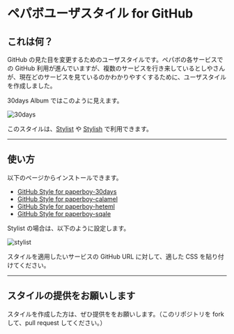 # ペパボユーザスタイル for GitHub

## これは何？

GitHub の見た目を変更するためのユーザスタイルです。ペパボの各サービスでの GitHub 利用が進んでいますが、複数のサービスを行き来しているとしやさんが、現在どのサービスを見ているのかわかりやすくするために、ユーザスタイルを作成しました。

30days Album ではこのように見えます。

![30days](https://github.com/paperboy-all/user-styles-for-github/raw/master/images/30days.png)

このスタイルは、[Stylist](https://chrome.google.com/webstore/detail/pabfempgigicdjjlccdgnbmeggkbjdhd) や [Stylish](https://chrome.google.com/webstore/detail/fjnbnpbmkenffdnngjfgmeleoegfcffe) で利用できます。

----

## 使い方

以下のページからインストールできます。

 * [GitHub Style for paperboy-30days](http://userstyles.org/styles/69187/github-style-for-paperboy-30days)
 * [GitHub Style for paperboy-calamel](http://userstyles.org/styles/69242/github-style-for-paperboy-calamel)
 * [GitHub Style for paperboy-heteml](http://userstyles.org/styles/69188/github-style-for-paperboy-heteml)
 * [GitHub Style for paperboy-sqale](http://userstyles.org/styles/69189/github-style-for-paperboy-sqale)

Stylist の場合は、以下のように設定します。

![stylist](https://github.com/paperboy-all/user-styles-for-github/raw/master/images/stylist.png)

スタイルを適用したいサービスの GitHub URL に対して、適した CSS を貼り付けてください。

----

## スタイルの提供をお願いします

スタイルを作成した方は、ぜひ提供ををお願いします。（このリポジトリを fork して、pull request してください。）
